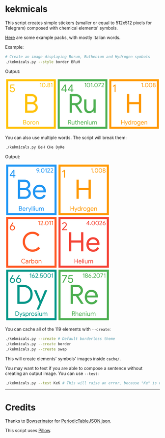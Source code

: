 # kekmicals

This script creates simple stickers (smaller or equal to 512x512 pixels for Telegram) composed with chemical elements' symbols.

[Here](https://kekmicals.t.me/) are some example packs, with mostly Italian words.

Example:

```sh
# Create an image displaying Borum, Ruthenium and Hydrogen symbols
./kekmicals.py --style border BRuH
```

Output:

<img src="./examples/border-BRuH.png"/>

You can also use multiple words. The script will break them:

```sh
./kekmicals.py BeH CHe DyRe 
```

Output:

<img src="./examples/border-BeH-CHe-DyRe.png"/>

You can cache all of the 119 elements with `--create`:

```sh
./kekmicals.py --create # Default borderless theme
./kekmicals.py --create border
./kekmicals.py --create swap
```

This will create elements' symbols' images inside `cache/`.

You may want to test if you are able to compose a sentence without creating an output image. You can use `--test`:

```sh
./kekmicals.py --test KeK # This will raise an error, because "Ke" is not a valid element
```

---

# Credits

Thanks to [Bowserinator](https://github.com/Bowserinator) for [PeriodicTableJSON.json](https://github.com/Bowserinator/Periodic-Table-JSON/blob/master/PeriodicTableJSON.json).

This script uses [Pillow](https://pypi.org/project/pillow/).
